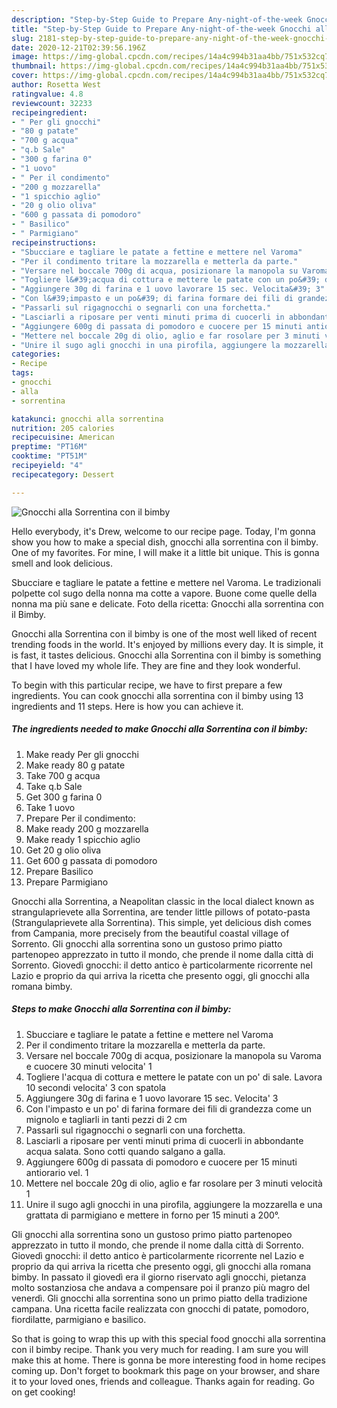 ```yaml
---
description: "Step-by-Step Guide to Prepare Any-night-of-the-week Gnocchi alla Sorrentina con il bimby"
title: "Step-by-Step Guide to Prepare Any-night-of-the-week Gnocchi alla Sorrentina con il bimby"
slug: 2181-step-by-step-guide-to-prepare-any-night-of-the-week-gnocchi-alla-sorrentina-con-il-bimby
date: 2020-12-21T02:39:56.196Z
image: https://img-global.cpcdn.com/recipes/14a4c994b31aa4bb/751x532cq70/gnocchi-alla-sorrentina-con-il-bimby-recipe-main-photo.jpg
thumbnail: https://img-global.cpcdn.com/recipes/14a4c994b31aa4bb/751x532cq70/gnocchi-alla-sorrentina-con-il-bimby-recipe-main-photo.jpg
cover: https://img-global.cpcdn.com/recipes/14a4c994b31aa4bb/751x532cq70/gnocchi-alla-sorrentina-con-il-bimby-recipe-main-photo.jpg
author: Rosetta West
ratingvalue: 4.8
reviewcount: 32233
recipeingredient:
- " Per gli gnocchi"
- "80 g patate"
- "700 g acqua"
- "q.b Sale"
- "300 g farina 0"
- "1 uovo"
- " Per il condimento"
- "200 g mozzarella"
- "1 spicchio aglio"
- "20 g olio oliva"
- "600 g passata di pomodoro"
- " Basilico"
- " Parmigiano"
recipeinstructions:
- "Sbucciare e tagliare le patate a fettine e mettere nel Varoma"
- "Per il condimento tritare la mozzarella e metterla da parte."
- "Versare nel boccale 700g di acqua, posizionare la manopola su Varoma e cuocere 30 minuti velocita&#39; 1"
- "Togliere l&#39;acqua di cottura e mettere le patate con un po&#39; di sale. Lavora 10 secondi velocita&#39; 3 con spatola"
- "Aggiungere 30g di farina e 1 uovo lavorare 15 sec. Velocita&#39; 3"
- "Con l&#39;impasto e un po&#39; di farina formare dei fili di grandezza come un mignolo e tagliarli in tanti pezzi di 2 cm"
- "Passarli sul rigagnocchi o segnarli con una forchetta."
- "Lasciarli a riposare per venti minuti prima di cuocerli in abbondante acqua salata. Sono cotti quando salgano a galla."
- "Aggiungere 600g di passata di pomodoro e cuocere per 15 minuti antiorario vel. 1"
- "Mettere nel boccale 20g di olio, aglio e far rosolare per 3 minuti velocità 1"
- "Unire il sugo agli gnocchi in una pirofila, aggiungere la mozzarella e una grattata di parmigiano e mettere in forno per 15 minuti a 200°."
categories:
- Recipe
tags:
- gnocchi
- alla
- sorrentina

katakunci: gnocchi alla sorrentina 
nutrition: 205 calories
recipecuisine: American
preptime: "PT16M"
cooktime: "PT51M"
recipeyield: "4"
recipecategory: Dessert

---
```



![Gnocchi alla Sorrentina con il bimby](https://img-global.cpcdn.com/recipes/14a4c994b31aa4bb/751x532cq70/gnocchi-alla-sorrentina-con-il-bimby-recipe-main-photo.jpg)

Hello everybody, it's Drew, welcome to our recipe page. Today, I'm gonna show you how to make a special dish, gnocchi alla sorrentina con il bimby. One of my favorites. For mine, I will make it a little bit unique. This is gonna smell and look delicious.

Sbucciare e tagliare le patate a fettine e mettere nel Varoma. Le tradizionali polpette col sugo della nonna ma cotte a vapore. Buone come quelle della nonna ma più sane e delicate. Foto della ricetta: Gnocchi alla sorrentina con il Bimby.

Gnocchi alla Sorrentina con il bimby is one of the most well liked of recent trending foods in the world. It's enjoyed by millions every day. It is simple, it is fast, it tastes delicious. Gnocchi alla Sorrentina con il bimby is something that I have loved my whole life. They are fine and they look wonderful.


To begin with this particular recipe, we have to first prepare a few ingredients. You can cook gnocchi alla sorrentina con il bimby using 13 ingredients and 11 steps. Here is how you can achieve it.

<!--inarticleads1-->

##### The ingredients needed to make Gnocchi alla Sorrentina con il bimby:

1. Make ready  Per gli gnocchi
1. Make ready 80 g patate
1. Take 700 g acqua
1. Take q.b Sale
1. Get 300 g farina 0
1. Take 1 uovo
1. Prepare  Per il condimento:
1. Make ready 200 g mozzarella
1. Make ready 1 spicchio aglio
1. Get 20 g olio oliva
1. Get 600 g passata di pomodoro
1. Prepare  Basilico
1. Prepare  Parmigiano


Gnocchi alla Sorrentina, a Neapolitan classic in the local dialect known as strangulaprievete alla Sorrentina, are tender little pillows of potato-pasta (Strangulaprievete alla Sorrentina). This simple, yet delicious dish comes from Campania, more precisely from the beautiful coastal village of Sorrento. Gli gnocchi alla sorrentina sono un gustoso primo piatto partenopeo apprezzato in tutto il mondo, che prende il nome dalla città di Sorrento. Giovedì gnocchi: il detto antico è particolarmente ricorrente nel Lazio e proprio da qui arriva la ricetta che presento oggi, gli gnocchi alla romana bimby. 

<!--inarticleads2-->

##### Steps to make Gnocchi alla Sorrentina con il bimby:

1. Sbucciare e tagliare le patate a fettine e mettere nel Varoma
1. Per il condimento tritare la mozzarella e metterla da parte.
1. Versare nel boccale 700g di acqua, posizionare la manopola su Varoma e cuocere 30 minuti velocita&#39; 1
1. Togliere l&#39;acqua di cottura e mettere le patate con un po&#39; di sale. Lavora 10 secondi velocita&#39; 3 con spatola
1. Aggiungere 30g di farina e 1 uovo lavorare 15 sec. Velocita&#39; 3
1. Con l&#39;impasto e un po&#39; di farina formare dei fili di grandezza come un mignolo e tagliarli in tanti pezzi di 2 cm
1. Passarli sul rigagnocchi o segnarli con una forchetta.
1. Lasciarli a riposare per venti minuti prima di cuocerli in abbondante acqua salata. Sono cotti quando salgano a galla.
1. Aggiungere 600g di passata di pomodoro e cuocere per 15 minuti antiorario vel. 1
1. Mettere nel boccale 20g di olio, aglio e far rosolare per 3 minuti velocità 1
1. Unire il sugo agli gnocchi in una pirofila, aggiungere la mozzarella e una grattata di parmigiano e mettere in forno per 15 minuti a 200°.


Gli gnocchi alla sorrentina sono un gustoso primo piatto partenopeo apprezzato in tutto il mondo, che prende il nome dalla città di Sorrento. Giovedì gnocchi: il detto antico è particolarmente ricorrente nel Lazio e proprio da qui arriva la ricetta che presento oggi, gli gnocchi alla romana bimby. In passato il giovedì era il giorno riservato agli gnocchi, pietanza molto sostanziosa che andava a compensare poi il pranzo più magro del venerdì. Gli gnocchi alla sorrentina sono un primo piatto della tradizione campana. Una ricetta facile realizzata con gnocchi di patate, pomodoro, fiordilatte, parmigiano e basilico. 

So that is going to wrap this up with this special food gnocchi alla sorrentina con il bimby recipe. Thank you very much for reading. I am sure you will make this at home. There is gonna be more interesting food in home recipes coming up. Don't forget to bookmark this page on your browser, and share it to your loved ones, friends and colleague. Thanks again for reading. Go on get cooking!
